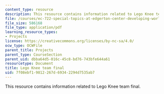 ```yaml
---
content_type: resource
description: This resource contains information related to Lego Knee team final.
file: /courses/ec-722-special-topics-at-edgerton-center-developing-world-prosthetics-spring-2010/7f08ebf19812267d69342294d7535ab7_MITEC_722S10_legoknee_fnal.pdf
file_size: 586168
file_type: application/pdf
learning_resource_types:
- Projects
license: https://creativecommons.org/licenses/by-nc-sa/4.0/
ocw_type: OCWFile
parent_title: Projects
parent_type: CourseSection
parent_uid: dbba64d5-016c-45c8-bd76-743bfe644a61
resourcetype: Document
title: Lego Knee team final
uid: 7f08ebf1-9812-267d-6934-2294d7535ab7
---
```

This resource contains information related to Lego Knee team final.